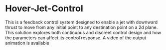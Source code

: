 # Hover-Jet-Control
This is a feedback control system designed to enable a jet with downward thrust to move from any initial point to any destination point on a 2d plane. 
This solution explores both continuous and discreet control design and how the parameters can affect its control response. 
A video of the output animation is available
